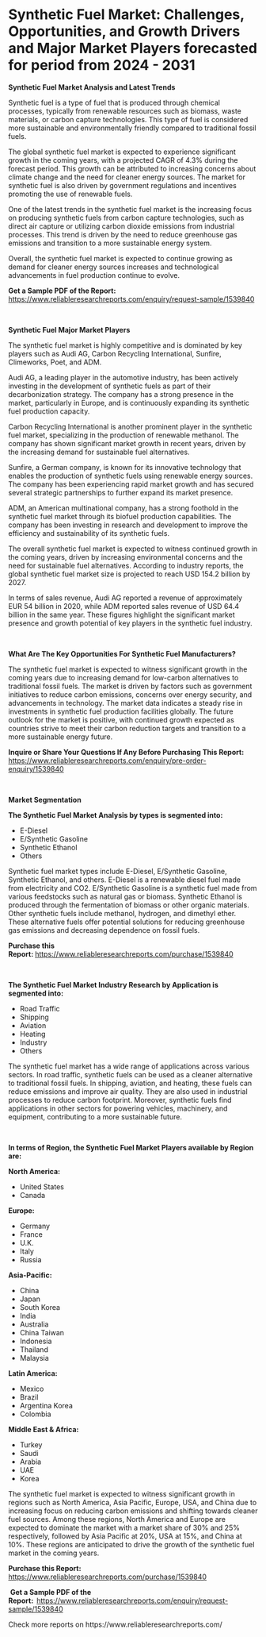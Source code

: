 <p><h1>Synthetic Fuel Market: Challenges, Opportunities, and Growth Drivers and Major Market Players forecasted for period from 2024 - 2031</h1></p><p><strong>Synthetic Fuel Market Analysis and Latest Trends</strong></p>
<p><p>Synthetic fuel is a type of fuel that is produced through chemical processes, typically from renewable resources such as biomass, waste materials, or carbon capture technologies. This type of fuel is considered more sustainable and environmentally friendly compared to traditional fossil fuels.</p><p>The global synthetic fuel market is expected to experience significant growth in the coming years, with a projected CAGR of 4.3% during the forecast period. This growth can be attributed to increasing concerns about climate change and the need for cleaner energy sources. The market for synthetic fuel is also driven by government regulations and incentives promoting the use of renewable fuels.</p><p>One of the latest trends in the synthetic fuel market is the increasing focus on producing synthetic fuels from carbon capture technologies, such as direct air capture or utilizing carbon dioxide emissions from industrial processes. This trend is driven by the need to reduce greenhouse gas emissions and transition to a more sustainable energy system.</p><p>Overall, the synthetic fuel market is expected to continue growing as demand for cleaner energy sources increases and technological advancements in fuel production continue to evolve.</p></p>
<p><strong>Get a Sample PDF of the Report:&nbsp;</strong> <a href="https://www.reliableresearchreports.com/enquiry/request-sample/1539840">https://www.reliableresearchreports.com/enquiry/request-sample/1539840</a></p>
<p>&nbsp;</p>
<p><strong>Synthetic Fuel Major Market Players</strong></p>
<p><p>The synthetic fuel market is highly competitive and is dominated by key players such as Audi AG, Carbon Recycling International, Sunfire, Climeworks, Poet, and ADM. </p><p>Audi AG, a leading player in the automotive industry, has been actively investing in the development of synthetic fuels as part of their decarbonization strategy. The company has a strong presence in the market, particularly in Europe, and is continuously expanding its synthetic fuel production capacity.</p><p>Carbon Recycling International is another prominent player in the synthetic fuel market, specializing in the production of renewable methanol. The company has shown significant market growth in recent years, driven by the increasing demand for sustainable fuel alternatives.</p><p>Sunfire, a German company, is known for its innovative technology that enables the production of synthetic fuels using renewable energy sources. The company has been experiencing rapid market growth and has secured several strategic partnerships to further expand its market presence.</p><p>ADM, an American multinational company, has a strong foothold in the synthetic fuel market through its biofuel production capabilities. The company has been investing in research and development to improve the efficiency and sustainability of its synthetic fuels.</p><p>The overall synthetic fuel market is expected to witness continued growth in the coming years, driven by increasing environmental concerns and the need for sustainable fuel alternatives. According to industry reports, the global synthetic fuel market size is projected to reach USD 154.2 billion by 2027.</p><p>In terms of sales revenue, Audi AG reported a revenue of approximately EUR 54 billion in 2020, while ADM reported sales revenue of USD 64.4 billion in the same year. These figures highlight the significant market presence and growth potential of key players in the synthetic fuel industry.</p></p>
<p>&nbsp;</p>
<p><strong>What Are The Key Opportunities For Synthetic Fuel Manufacturers?</strong></p>
<p><p>The synthetic fuel market is expected to witness significant growth in the coming years due to increasing demand for low-carbon alternatives to traditional fossil fuels. The market is driven by factors such as government initiatives to reduce carbon emissions, concerns over energy security, and advancements in technology. The market data indicates a steady rise in investments in synthetic fuel production facilities globally. The future outlook for the market is positive, with continued growth expected as countries strive to meet their carbon reduction targets and transition to a more sustainable energy future.</p></p>
<p><strong>Inquire or Share Your Questions If Any Before Purchasing This Report:</strong> <a href="https://www.reliableresearchreports.com/enquiry/pre-order-enquiry/1539840">https://www.reliableresearchreports.com/enquiry/pre-order-enquiry/1539840</a></p>
<p>&nbsp;</p>
<p><strong>Market Segmentation</strong></p>
<p><strong>The Synthetic Fuel Market Analysis by types is segmented into:</strong></p>
<p><ul><li>E-Diesel</li><li>E/Synthetic Gasoline</li><li>Synthetic Ethanol</li><li>Others</li></ul></p>
<p><p>Synthetic fuel market types include E-Diesel, E/Synthetic Gasoline, Synthetic Ethanol, and others. E-Diesel is a renewable diesel fuel made from electricity and CO2. E/Synthetic Gasoline is a synthetic fuel made from various feedstocks such as natural gas or biomass. Synthetic Ethanol is produced through the fermentation of biomass or other organic materials. Other synthetic fuels include methanol, hydrogen, and dimethyl ether. These alternative fuels offer potential solutions for reducing greenhouse gas emissions and decreasing dependence on fossil fuels.</p></p>
<p><strong>Purchase this Report:&nbsp;</strong><a href="https://www.reliableresearchreports.com/purchase/1539840">https://www.reliableresearchreports.com/purchase/1539840</a></p>
<p>&nbsp;</p>
<p><strong>The Synthetic Fuel Market Industry Research by Application is segmented into:</strong></p>
<p><ul><li>Road Traffic</li><li>Shipping</li><li>Aviation</li><li>Heating</li><li>Industry</li><li>Others</li></ul></p>
<p><p>The synthetic fuel market has a wide range of applications across various sectors. In road traffic, synthetic fuels can be used as a cleaner alternative to traditional fossil fuels. In shipping, aviation, and heating, these fuels can reduce emissions and improve air quality. They are also used in industrial processes to reduce carbon footprint. Moreover, synthetic fuels find applications in other sectors for powering vehicles, machinery, and equipment, contributing to a more sustainable future.</p></p>
<p>&nbsp;</p>
<p><strong>In terms of Region, the Synthetic Fuel Market Players available by Region are:</strong></p>
<p>
    <p> <strong> North America: </strong>
        <ul>
            <li>United States</li>
            <li>Canada</li>
        </ul>
        </p> 
    <p> <strong> Europe: </strong>
        <ul>
            <li>Germany</li>
            <li>France</li>
            <li>U.K.</li>
            <li>Italy</li>
            <li>Russia</li>
        </ul>
        </p> 
    <p> <strong> Asia-Pacific: </strong>
        <ul>
            <li>China</li>
            <li>Japan</li>
            <li>South Korea</li>
            <li>India</li>
            <li>Australia</li>
            <li>China Taiwan</li>
            <li>Indonesia</li>
            <li>Thailand</li>
            <li>Malaysia</li>
        </ul>
        </p> 
    <p> <strong> Latin America: </strong>
        <ul>
            <li>Mexico</li>
            <li>Brazil</li>
            <li>Argentina Korea</li>
            <li>Colombia</li>
        </ul>
        </p> 
    <p> <strong> Middle East & Africa: </strong>
        <ul>
            <li>Turkey</li>
            <li>Saudi</li>
            <li>Arabia</li>
            <li>UAE</li>
            <li>Korea</li>
        </ul>
    </p>
    </p>
<p><p>The synthetic fuel market is expected to witness significant growth in regions such as North America, Asia Pacific, Europe, USA, and China due to increasing focus on reducing carbon emissions and shifting towards cleaner fuel sources. Among these regions, North America and Europe are expected to dominate the market with a market share of 30% and 25% respectively, followed by Asia Pacific at 20%, USA at 15%, and China at 10%. These regions are anticipated to drive the growth of the synthetic fuel market in the coming years.</p></p>
<p><strong>Purchase this Report: </strong><a href="https://www.reliableresearchreports.com/purchase/1539840">https://www.reliableresearchreports.com/purchase/1539840</a></p>
<p>&nbsp;<strong>Get a Sample PDF of the Report:&nbsp;&nbsp;</strong><a href="https://www.reliableresearchreports.com/enquiry/request-sample/1539840">https://www.reliableresearchreports.com/enquiry/request-sample/1539840</a></p>
<p><strong></strong></p>
<p>Check more reports on https://www.reliableresearchreports.com/</p>